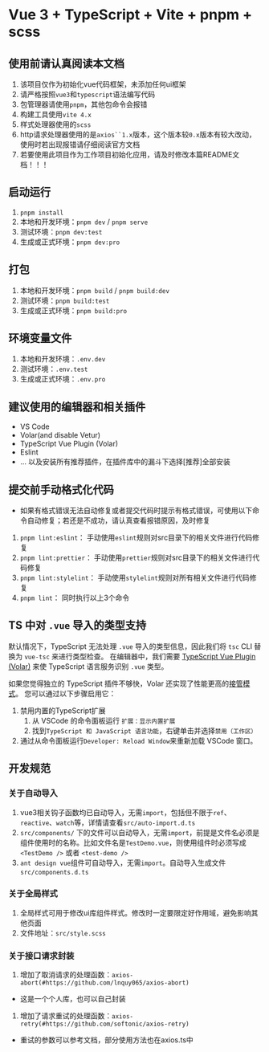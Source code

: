 # Vue 3 + TypeScript + Vite + pnpm + scss

## 使用前请认真阅读本文档

1. 该项目仅作为初始化vue代码框架，未添加任何ui框架
2. 请严格按照`vue3`和`typescript`语法编写代码
3. 包管理器请使用`pnpm`，其他包命令会报错
4. 构建工具使用`vite 4.x`
5. 样式处理器使用的`scss`
6. http请求处理器使用的是`axios``1.x`版本，这个版本较`0.x`版本有较大改动，使用时若出现报错请仔细阅读官方文档
7. 若要使用此项目作为工作项目初始化应用，请及时修改本篇README文档！！！

## 启动运行

1. `pnpm install`
2. 本地和开发环境：`pnpm dev` / `pnpm serve`
3. 测试环境：`pnpm dev:test`
4. 生成或正式环境：`pnpm dev:pro`

## 打包

1. 本地和开发环境：`pnpm build` / `pnpm build:dev`
2. 测试环境：`pnpm build:test`
3. 生成或正式环境：`pnpm build:pro`

## 环境变量文件

1. 本地和开发环境：`.env.dev`
2. 测试环境：`.env.test`
3. 生成或正式环境：`.env.pro`

## 建议使用的编辑器和相关插件

- VS Code
- Volar(and disable Vetur)
- TypeScript Vue Plugin (Volar)
- Eslint
- ... 以及安装所有推荐插件，在插件库中的漏斗下选择[推荐]全部安装

## 提交前手动格式化代码

- 如果有格式错误无法自动修复或者提交代码时提示有格式错误，可使用以下命令自动修复；若还是不成功，请认真查看报错原因，及时修复

1. `pnpm lint:eslint`： 手动使用`eslint`规则对src目录下的相关文件进行代码修复
2. `pnpm lint:prettier`： 手动使用`prettier`规则对src目录下的相关文件进行代码修复
3. `pnpm lint:stylelint`： 手动使用`stylelint`规则对所有相关文件进行代码修复
4. `pnpm lint`： 同时执行以上3个命令

## TS 中对 `.vue` 导入的类型支持

默认情况下，TypeScript 无法处理 `.vue` 导入的类型信息，因此我们将 `tsc` CLI 替换为 `vue-tsc` 来进行类型检查。 在编辑器中，我们需要 [TypeScript Vue Plugin (Volar)](https://marketplace.visualstudio.com/items?itemName=Vue.vscode-typescript-vue-plugin) 来使 TypeScript 语言服务识别 `.vue` 类型。

如果您觉得独立的 TypeScript 插件不够快，Volar 还实现了性能更高的[接管模式](https://github.com/johnsoncodehk/volar/discussions/471#discussioncomment-1361669)。 您可以通过以下步骤启用它：

1. 禁用内置的TypeScript扩展
    1. 从 VSCode 的命令面板运行 `扩展：显示内置扩展`
    2. 找到`TypeScript 和 JavaScript 语言功能`，右键单击并选择`禁用（工作区）`
2. 通过从命令面板运行`Developer: Reload Window`来重新加载 VSCode 窗口。

## 开发规范

### 关于自动导入

1. vue3相关钩子函数均已自动导入，无需`import`，包括但不限于`ref`、`reactive`、`watch`等，详情请查看`src/auto-import.d.ts`
2. `src/components/` 下的文件可以自动导入，无需`import`，前提是文件名必须是组件使用时的名称。比如文件名是`TestDemo.vue`，则使用组件时必须写成 `<TestDemo />` 或者 `<test-demo />`
3. `ant design vue`组件可自动导入，无需`import`。自动导入生成文件`src/components.d.ts`

### 关于全局样式

1. 全局样式可用于修改ui库组件样式。修改时一定要限定好作用域，避免影响其他页面
2. 文件地址：`src/style.scss`

### 关于接口请求封装

1. 增加了取消请求的处理函数：`axios-abort(#https://github.com/lnquy065/axios-abort)`

- 这是一个个人库，也可以自己封装

1. 增加了请求重试的处理函数：`axios-retry(#https://github.com/softonic/axios-retry)`

- 重试的参数可以参考文档，部分使用方法也在axios.ts中
